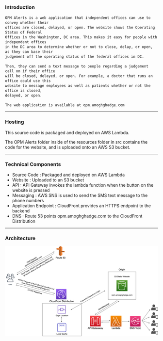 ### Introduction
    OPM Alerts is a web application that independent offices can use to convey whether their 
    offices are closed, delayed, or open. The website shows the Operating Status of Federal 
    Offices in the Washington, DC area. This makes it easy for people with independent offices 
    in the DC area to determine whether or not to close, delay, or open, as they can base their 
    judgement off the operating status of the federal offices in DC. 
    
    Then, they can send a text message to people regarding a judgement call on if their office 
    will be closed, delayed, or open. For example, a doctor that runs an office could use this 
    website to message employees as well as patients whether or not the office is closed, 
    delayed, or open.

    The web application is available at opm.amoghghadge.com
___________________________________________________________________________________________________

### Hosting
This source code is packaged and deployed on AWS Lambda.<br>

The OPM Alerts folder inside of the resources folder in src contains the code for the website, and is uploaded onto an AWS S3 bucket.

___________________________________________________________________________________________________

### Technical Components
   
- Source Code            : Packaged and deployed on AWS Lambda<br>
- Website                : Uploaded to an S3 bucket<br>
- API                    : API Gateway invokes the lambda function when the button on the website is pressed<br>
- Messaging              : AWS SNS is used to send the SMS text message to the phone numbers<br>
- Application Endpoint   : CloudFront provides an HTTPS endpoint to the backend<br>
- DNS                    : Route 53 points opm.amoghghadge.com to the CloudFront Distribution<br>

___________________________________________________________________________________________________

### Architecture
![Architecture](Diagram.png)
